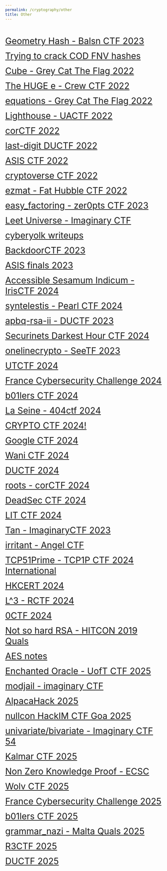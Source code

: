 ```yaml
---
permalink: /cryptography/other
title: Other
---
```


<br>

<span style="font-size:2em;">   [Geometry Hash - Balsn CTF 2023](/cryptography/other/Geometry-Hash-Balsn-CTF-2023) </span> <br>


<span style="font-size:2em;">   [Trying to crack COD FNV hashes](/cryptography/other/Trying-to-crack-COD-FNV-hashes) </span> <br>


<span style="font-size:2em;">   [Cube - Grey Cat The Flag 2022](/cryptography/other/cube-greyCTF-2022) </span> <br>


<span style="font-size:2em;">   [The HUGE e - Crew CTF 2022](/cryptography/other/the-HUGE-e-Crew-CTF-2022) </span> <br>


<span style="font-size:2em;">   [equations - Grey Cat The Flag 2022](/cryptography/other/equations-greyCTF-2022) </span> <br>


<span style="font-size:2em;">   [Lighthouse - UACTF 2022](/cryptography/other/Lighthouse-UACTF-2022) </span> <br>


<span style="font-size:2em;">   [corCTF 2022](/cryptography/other/corCTF-2022) </span> <br>


<span style="font-size:2em;">   [last-digit DUCTF 2022](/cryptography/other/last-digit-DUCTF-2022) </span> <br>


<span style="font-size:2em;">   [ASIS CTF 2022](/cryptography/other/ASIS-CTF-2022) </span> <br>


<span style="font-size:2em;">   [cryptoverse CTF 2022](/cryptography/other/cryptoverse-CTF-2022) </span> <br>


<span style="font-size:2em;">   [ezmat - Fat Hubble CTF 2022](/cryptography/other/ezmat-Fat-Hubble-CTF-2022) </span> <br>


<span style="font-size:2em;">   [easy_factoring - zer0pts CTF 2023](/cryptography/other/easy-factoring-zer0pts-CTF-2023) </span> <br>


<span style="font-size:2em;">   [Leet Universe - Imaginary CTF](/cryptography/other/Leet-Universe-ImaginaryCTF) </span> <br>


<span style="font-size:2em;">   [cyberyolk writeups](/cryptography/other/cyberyolk-writeups) </span> <br>


<span style="font-size:2em;">   [BackdoorCTF 2023](/cryptography/other/BackdoorCTF-2023-writeups) </span> <br>


<span style="font-size:2em;">   [ASIS finals 2023](/cryptography/other/ASIS-finals-2023) </span> <br>


<span style="font-size:2em;">   [Accessible Sesamum Indicum - IrisCTF 2024](/cryptography/other/Accessible-Sesamum-Indicum-IrisCTF-2024) </span> <br>


<span style="font-size:2em;">   [syntelestis - Pearl CTF 2024](/cryptography/other/syntelestis-Pearl-CTF-2024) </span> <br>


<span style="font-size:2em;">   [apbq-rsa-ii - DUCTF 2023](/cryptography/other/apbq-rsa-ii-DUCTF-2023) </span> <br>


<span style="font-size:2em;">   [Securinets Darkest Hour CTF 2024](/cryptography/other/Securinets-Darkest-Hour-CTF-2024) </span> <br>


<span style="font-size:2em;">   [onelinecrypto - SeeTF 2023](/cryptography/other/onelinecrypto-SeeTF-2023) </span> <br>


<span style="font-size:2em;">   [UTCTF 2024](/cryptography/other/UTCTF-2024) </span> <br>


<span style="font-size:2em;">   [France Cybersecurity Challenge 2024](/cryptography/other/FCSC-2024) </span> <br>


<span style="font-size:2em;">   [b01lers CTF 2024](/cryptography/other/b01lers-CTF-2024) </span> <br>


<span style="font-size:2em;">   [La Seine - 404ctf 2024](/cryptography/other/La-Seine-404ctf-2024) </span> <br>


<span style="font-size:2em;">   [CRYPTO CTF 2024!](/cryptography/other/CRYPTO-CTF-2024) </span> <br>


<span style="font-size:2em;">   [Google CTF 2024](/cryptography/other/Google-CTF-2024) </span> <br>


<span style="font-size:2em;">   [Wani CTF 2024](/cryptography/other/WaniCTF2024) </span> <br>


<span style="font-size:2em;">   [DUCTF 2024](/cryptography/other/DUCTF-2024) </span> <br>


<span style="font-size:2em;">   [roots - corCTF 2024](/cryptography/other/roots-corCTF2024) </span> <br>


<span style="font-size:2em;">   [DeadSec CTF 2024](/cryptography/other/DeadSecCTF2024) </span> <br>


<span style="font-size:2em;">   [LIT CTF 2024](/cryptography/other/LIT-CTF-2024) </span> <br>


<span style="font-size:2em;">   [Tan - ImaginaryCTF 2023](/cryptography/other/Tan-ImaginaryCTF2023) </span> <br>


<span style="font-size:2em;">   [irritant - Angel CTF](/cryptography/other/irritant-AngelCTF) </span> <br>


<span style="font-size:2em;">   [TCP51Prime - TCP1P CTF 2024 International](/cryptography/other/TCP51Prime-TCP1PCTF2024International) </span> <br>


<span style="font-size:2em;">   [HKCERT 2024](/cryptography/other/HKCERT2024) </span> <br>


<span style="font-size:2em;">   [L^3 - RCTF 2024](/cryptography/other/L3-RCTF2024) </span> <br>


<span style="font-size:2em;">   [0CTF 2024](/cryptography/other/0CTF2024) </span> <br>


<span style="font-size:2em;">   [Not so hard RSA - HITCON 2019 Quals](/cryptography/other/Not-so-hard-RSA-HITCON-2019-Quals) </span> <br>


<span style="font-size:2em;">   [AES notes](/cryptography/other/AESnotes) </span> <br>


<span style="font-size:2em;">   [Enchanted Oracle - UofT CTF 2025](/cryptography/other/EnchantedOracle-UofTCTF2025) </span> <br>


<span style="font-size:2em;">   [modjail - imaginary CTF](/cryptography/other/modjail-imaginaryCTF) </span> <br>


<span style="font-size:2em;">   [AlpacaHack 2025](/cryptography/other/AlpacaHack2025) </span> <br>


<span style="font-size:2em;">   [nullcon HackIM CTF Goa 2025](/cryptography/other/nullcon2025) </span> <br>


<span style="font-size:2em;">   [univariate/bivariate - Imaginary CTF 54](/cryptography/other/univariate-ImaginaryCTF54) </span> <br>


<span style="font-size:2em;">   [Kalmar CTF 2025](/cryptography/other/KalmarCTF2025) </span> <br>


<span style="font-size:2em;">   [Non Zero Knowledge Proof - ECSC](/cryptography/other/NonZeroKnowledgeProof-ECSC) </span> <br>


<span style="font-size:2em;">   [Wolv CTF 2025](/cryptography/other/WolvCTF2025) </span> <br>


<span style="font-size:2em;">   [France Cybersecurity Challenge 2025](/cryptography/other/FCSC-2025) </span> <br>


<span style="font-size:2em;">   [b01lers CTF 2025](/cryptography/other/b01lers-CTF-2025) </span> <br>


<span style="font-size:2em;">   [grammar_nazi - Malta Quals 2025](/cryptography/other/grammarnaziMaltaQuals2025) </span> <br>


<span style="font-size:2em;">   [R3CTF 2025](/cryptography/other/R3CTF2025) </span> <br>


<span style="font-size:2em;">   [DUCTF 2025](/cryptography/other/DUCTF-2025) </span> <br>
